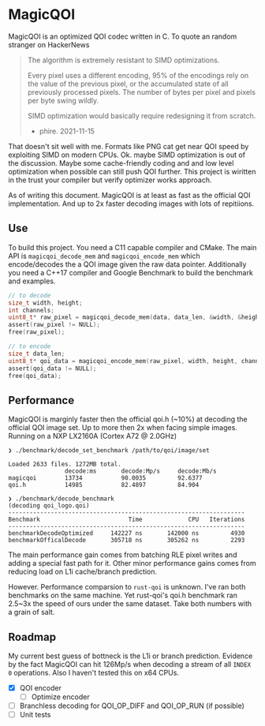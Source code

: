 # MagicQOI

MagicQOI is an optimized QOI codec written in C. To quote an random stranger on HackerNews

> The algorithm is extremely resistant to SIMD optimizations.
>
> Every pixel uses a different encoding, 95% of the encodings rely on the value of the previous pixel, or the accumulated state of all previously processed pixels. The number of bytes per pixel and pixels per byte swing wildly.
>
> SIMD optimization would basically require redesigning it from scratch. 
> - phire. 2021-11-15

That doesn't sit well with me. Formats like PNG cat get near QOI speed by exploiting SIMD on modern CPUs. Ok. maybe SIMD optimization is out of the discussion. Maybe some cache-friendly coding and and low level optimization when possible can still push QOI further. This project is wiritten in the trust your compiler but verify optimizer works approach.

As of writing this document. MagicQOI is at least as fast as the official QOI implementation. And up to 2x faster decoding images with lots of repitiions.

## Use

To build this project. You need a C11 capable compiler and CMake. The main API is `magicqoi_decode_mem` and `magicqoi_encode_mem` which encode/decodes the a QOI image given the raw data pointer. Additionally you need a C++17 compiler and Google Benchmark to build the benchmark and examples.

```c
// to decode
size_t width, height;
int channels;
uint8_t* raw_pixel = magicqoi_decode_mem(data, data_len, &width, &height, &channels);
assert(raw_pixel != NULL);
free(raw_pixel);

// to encode
size_t data_len;
uint8_t* qoi_data = magicqoi_encode_mem(raw_pixel, width, height, channels, &data_len);
assert(qoi_data != NULL);
free(qoi_data);
```

## Performance

MagicQOI is marginly faster then the official qoi.h (~10%) at decoding the official QOI image set. Up to more then 2x when facing simple images. Running on a NXP LX2160A (Cortex A72 @ 2.0GHz)

```
❯ ./benchmark/decode_set_benchmark /path/to/qoi/image/set

Loaded 2633 files. 1272MB total.
                decode:ms       decode:Mp/s     decode:Mb/s
magicqoi        13734           90.0035         92.6377
qoi.h           14985           82.4897         84.904

❯ ./benchmark/decode_benchmark
(decoding qoi_logo.qoi)
-------------------------------------------------------------------
Benchmark                         Time             CPU   Iterations
-------------------------------------------------------------------
benchmarkDecodeOptimized     142227 ns       142000 ns         4930
benchmarkOfficalDecode       305718 ns       305262 ns         2293
```

The main performance gain comes from batching RLE pixel writes and adding a special fast path for it. Other minor performance gains comes from reducing load on L1i cache/branch prediction.

However. Performance comparsion to `rust-qoi` is unknown. I've ran both benchmarks on the same machine. Yet rust-qoi's qoi.h benchmark ran 2.5~3x the speed of ours under the same dataset. Take both numbers with a grain of salt.

## Roadmap

My current best guess of bottneck is the L1i or branch prediction. Evidence by the fact MagicQOI can hit 126Mp/s when decoding a stream of all `INDEX 0` operations. Also I haven't tested this on x64 CPUs.

- [x] QOI encoder
  - [ ] Optimize encoder
- [ ] Branchless decoding for QOI_OP_DIFF and QOI_OP_RUN (if possible)
- [ ] Unit tests